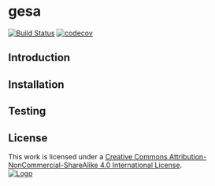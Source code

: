 # gesa 
[![Build Status](https://travis-ci.org/loitd/gesa.svg?branch=master)](https://travis-ci.org/loitd/gesa)
[![codecov](https://codecov.io/gh/loitd/gesa/branch/master/graph/badge.svg)](https://codecov.io/gh/loitd/gesa)
## Introduction
## Installation
## Testing
## License
This work is licensed under a [Creative Commons Attribution-NonCommercial-ShareAlike 4.0 International License](https://creativecommons.org/licenses/by-nc-sa/4.0/).  
[![Logo](https://licensebuttons.net/l/by-nc-sa/4.0/88x31.png)](https://creativecommons.org/licenses/by-nc-sa/4.0/)

